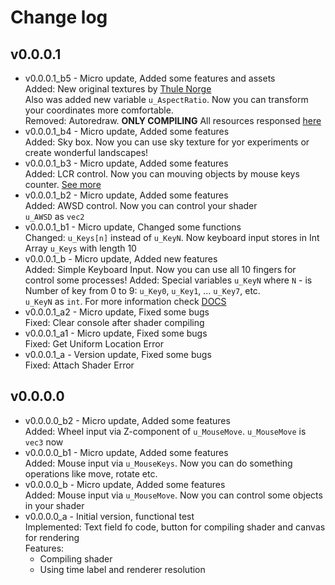 # Change log

## v0.0.0.1
* v0.0.0.1_b5 - Micro update, Added some features and assets\
  Added: New original textures by [Thule Norge](https://t.me/belyko)\
  Also was added new variable `u_AspectRatio`. Now you can transform your coordinates more comfortable.\
  Removed: Autoredraw. __ONLY COMPILING__
  All resources responsed [here](docs/v0.0.0.1/v0.0.0.1_b)
* v0.0.0.1_b4 - Micro update, Added some features\
  Added: Sky box. Now you can use sky texture for yor experiments or create wonderful landscapes!
* v0.0.0.1_b3 - Micro update, Added some features\
  Added: LCR control. Now you can mouving objects by mouse keys counter. [See more](https://youtu.be/WAGf7dFbBLc)
* v0.0.0.1_b2 - Micro update, Added some features\
  Added: AWSD control. Now you can control your shader\
  `u_AWSD` as `vec2`
* v0.0.0.1_b1 - Micro update, Changed some functions\
  Changed: `u_Keys[n]` instead of `u_KeyN`. Now keyboard input stores in Int Array `u_Keys` with length 10
* v0.0.0.1_b - Micro update, Added new features\
  Added: Simple Keyboard Input. Now you can use all 10 fingers for control some processes!
  Added: Special variables `u_KeyN` where `N` - is Number of key from 0 to 9: `u_Key0`, `u_Key1`, ... `u_Key7`, etc.\
  `u_KeyN` as `int`. For more information check [DOCS](docs/v0.0.0.1/v0.0.0.1_b.md)
* v0.0.0.1_a2 - Micro update, Fixed some bugs\
  Fixed: Clear console after shader compiling
* v0.0.0.1_a1 - Micro update, Fixed some bugs\
  Fixed: Get Uniform Location Error
* v0.0.0.1_a - Version update, Fixed some bugs\
  Fixed: Attach Shader Error

## v0.0.0.0
* v0.0.0.0_b2 - Micro update, Added some features\
  Added: Wheel input via Z-component of `u_MouseMove`. `u_MouseMove` is `vec3` now
* v0.0.0.0_b1 - Micro update, Added some features\
  Added: Mouse input via `u_MouseKeys`. Now you can do something operations like move, rotate etc.
* v0.0.0.0_b - Micro update, Added some features\
  Added: Mouse input via `u_MouseMove`. Now you can control some objects in your shader
* v0.0.0.0_a - Initial version, functional test\
  Implemented: Text field fo code, button for compiling shader and canvas for rendering\
  Features:
  * Compiling shader
  * Using time label and renderer resolution

